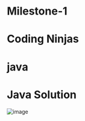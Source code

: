 # Milestone-1
# Coding Ninjas
# java
# Java Solution
![image](https://user-images.githubusercontent.com/81718623/191775502-b9368867-014f-4732-8a5d-74f4fe652431.png)
